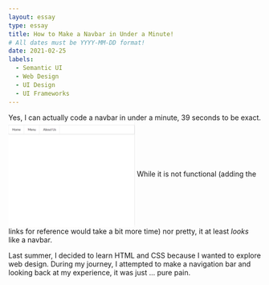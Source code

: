 ```yaml
---
layout: essay
type: essay
title: How to Make a Navbar in Under a Minute!
# All dates must be YYYY-MM-DD format!
date: 2021-02-25
labels:
  - Semantic UI
  - Web Design
  - UI Design
  - UI Frameworks
---
```


Yes, I can actually code a navbar in under a minute, 39 seconds to be exact. 
<img align="center" width="50%" height="50%" src="../images/easyNavBar.PNG">
While it is not functional (adding the links for reference would take a bit more time) nor pretty, it at least *looks* like a navbar. 



Last summer, I decided to learn HTML and CSS because I wanted to explore web design. During my journey, I attempted to make a navigation bar and looking back at my experience, it was just ... pure pain.

